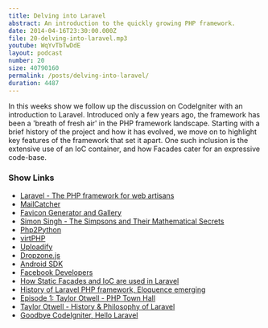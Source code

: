 ```yaml
---
title: Delving into Laravel
abstract: An introduction to the quickly growing PHP framework.
date: 2014-04-16T23:30:00.000Z
file: 20-delving-into-laravel.mp3
youtube: WqYvTbTwDdE
layout: podcast
number: 20
size: 40790160
permalink: /posts/delving-into-laravel/
duration: 4487
---
```


In this weeks show we follow up the discussion on CodeIgniter with an introduction to Laravel.
Introduced only a few years ago, the framework has been a 'breath of fresh air' in the PHP framework landscape.
Starting with a brief history of the project and how it has evolved, we move on to highlight key features of the framework that set it apart.
One such inclusion is the extensive use of an IoC container, and how Facades cater for an expressive code-base.

### Show Links

- [Laravel - The PHP framework for web artisans](http://laravel.com/)
- [MailCatcher](http://mailcatcher.me/)
- [Favicon Generator and Gallery](http://www.favicon.co.uk/)
- [Simon Singh - The Simpsons and Their Mathematical Secrets](http://www.youtube.com/watch?v=bk_Kjpl2AaA)
- [Php2Python](http://www.php2python.com/)
- [virtPHP](http://virtphp.org/)
- [Uploadify](http://www.uploadify.com/)
- [Dropzone.js](http://www.dropzonejs.com/)
- [Android SDK](http://developer.android.com/sdk/index.html?hl=sk)
- [Facebook Developers](https://developers.facebook.com/)
- [How Static Facades and IoC are used in Laravel](http://eddmann.com/posts/how-static-facades-and-ioc-are-used-in-laravel/)
- [History of Laravel PHP framework, Eloquence emerging](http://maxoffsky.com/code-blog/history-of-laravel-php-framework-eloquence-emerging/)
- [Episode 1: Taylor Otwell - PHP Town Hall](http://phptownhall.com/blog/2012/10/10/episode-1-composer-kicks-ass-and-php-hosting-sucks-guest-taylor-otwell/)
- [Taylor Otwell - History & Philosophy of Laravel](http://mitchmckenna.com/post/12612/laracon-day-1-talk-1-taylor-otwell)
- [Goodbye CodeIgniter, Hello Laravel](http://www.sitepoint.com/goodbye-codeigniter-hello-laravel/)
